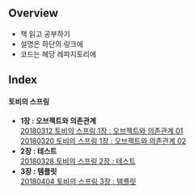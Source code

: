 ## Overview
* 책 읽고 공부하기
* 설명은 하단의 링크에
* 코드는 헤당 레파지토리에

## Index 
#### 토비의 스프링
* __1장 : 오브젝트와 의존관계__  
[20180312 토비의 스프링 1장 : 오브젝트와 의존관계 01](http://pasudo123.tistory.com/91?category=743040)   
[20180320 토비의 스프링 1장 : 오브젝트와 의존관계 02](http://pasudo123.tistory.com/95?category=743040)   
* __2장 : 테스트__  
[20180328 토비의 스프링 2장 : 테스트](http://pasudo123.tistory.com/102?category=743040)   
* __3장 : 템플릿__  
[20180404 토비의 스프링 3장 : 템플릿](http://pasudo123.tistory.com/110?category=743040)   
